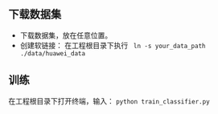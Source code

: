 ## 下载数据集
* 下载数据集，放在任意位置。
* 创建软链接： 在工程根目录下执行
  ``` ln -s your_data_path ./data/huawei_data```
## 训练
在工程根目录下打开终端，输入：
```python train_classifier.py```